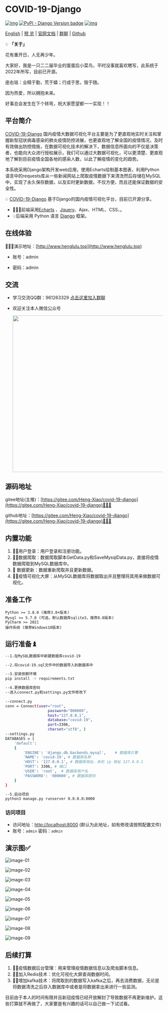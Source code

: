 # COVID-19-Django

[![img](https://img.shields.io/badge/python-%3E=3.8.x-green.svg)](https://python.org/)  [![PyPI - Django Version badge](https://img.shields.io/badge/django%20versions-4.1-blue)](https://docs.djangoproject.com/zh-hans/4.1/) [![img](https://img.shields.io/badge/Echats-%3E%3D%204.2.1-brightgreen)](https://echarts.apache.org/zh/index.html) 

[English](./README.en.md) | [预 览](http://www.henglulu.top) | [官网文档](https://www.django-vue-admin.com) | [群聊](https://jq.qq.com/?_wv=1027&k=sLyuUZHU) | [Github](https://github.com/liqianglog/django-vue-admin) 


💡 **「关于」**

花有重开日，人无再少年。

大家好，我是一只二二届毕业的蛋蛋后小菜鸟，平时没事就喜欢瞎写，此系统于2022年所写，目前已开源。

座右铭：业精于勤，荒于嬉；行成于思，毁于随。

因为热爱，所以拥抱未来。

好事总会发生在下个转弯，祝大家愿望都一一实现！！

## 平台简介

[COVID-19-Django](https://gitee.com/Heng-Xiao/covid-19-django) 国内疫情大数据可视化平台主要是为了更直观地实时关注和掌握新型冠状病毒感染的肺炎疫情防控进展，也更直观地了解全国的疫情情况，及时有效做出防控措施，在数据可视化技术的解决下，数据信息所面向的不仅是决策者，也能向大众进行授权展示，我们可以通过大数据可视化，可以更清楚、更直观地了解到目前疫情全国各地的感染人数，以此了解疫情的变化的趋势。

本系统采用Django架构开发web应用，使用Echarts绘制基本图表，利用Python语言中的requests库从一些新闻网站上爬取疫情数据下来清洗然后存储在MySQL中，实现了永久保存数据，以及实时更新数据，不仅方便，而且还能保证数据的安全性。

💡 [COVID-19-Django](https://gitee.com/Heng-Xiao/covid-19-django) 基于Django的国内疫情可视化平台，目前已开源分享。



* 🧑‍🤝‍🧑前端采用[Echarts](https://echarts.apache.org/zh/index.html) 、[Jquery](https://jquery.com/)、Ajax、HTML、CSS、。
* 💡后端采用 Python 语言 [Django](https://www.djangoproject.com/) 框架。



## 在线体验

👩‍👧‍👦演示地址：[http://www.henglulu.top](http://www.henglulu.top) 

- 账号：admin 

- 密码：admin




## 交流

- 学习交流QQ群：961263329     [点击这里加入群聊](https://jq.qq.com/?_wv=1027&k=sLyuUZHU)

- 欢迎关注本人微信公众号

  <img src='static/img/10.png' width='500'>


## 源码地址

gitee地址(主推)：[https://gitee.com/Heng-Xiao/covid-19-django](https://gitee.com/Heng-Xiao/covid-19-django)👩‍👦‍👦

github地址：[https://gitee.com/Heng-Xiao/covid-19-django](https://gitee.com/Heng-Xiao/covid-19-django)👩‍👦‍👦



## 内置功能

1.  👨‍⚕️用户登录：用户登录和注册功能。
2.  👩‍⚕️数据爬取：数据爬取脚本GetData.py和SaveMysqlData.py，直接将疫情数据爬取到MySQL数据库中。
3.   :grapes: 数据更新：数据重新爬取并且更新数据。
4.  👨‍🎓疫情可视化大屏：从MySQL数据库将数据取出并且整理将其用来做数据可视化。



## 准备工作
~~~
Python >= 3.8.0 (推荐3.8+版本)
Mysql >= 5.7.0 (可选，默认数据库sqlite3，推荐8.0版本)
PyCharm >= 2021
操作系统 (推荐Windows10版本)
~~~

## 运行准备♝

```bash
--1.在MySQL数据库中新建数据库covid-19

--2.将covid-19.sql文件中的数据导入到数据库中

--3.安装依赖环境
pip install -r requirements.txt

--4.更换数据库密码
--进入connect.py和settings.py文件修改下

--connect.py
conn = Connect(user="root",
                   password="000000",
                   host="127.0.0.1",
                   database="covid-19",
                   port=3306,
                   charset="utf8", )
--settings.py
DATABASES = {
    'default':
    {
        'ENGINE': 'django.db.backends.mysql',    # 数据库引擎
        'NAME': 'covid-19', # 数据库名称
        'HOST': '127.0.0.1', # 数据库地址，本机 ip 地址 127.0.0.1
        'PORT': 3306, # 端口
        'USER': 'root',  # 数据库用户名
        'PASSWORD': '000000', # 数据库密码
    }
}

--5.启动项目
python3 manage.py runserver 0.0.0.0:8000
```


### 访问项目

- 访问地址：[http://localhost:8000](http://localhost:8000) (默认为此地址，如有修改请按照配置文件)
- 账号：`admin` 密码：`admin`



## 演示图✅

![image-01](static/img/1.png)

![image-02](static/img/2.png)

![image-03](static/img/3.jpg)

![image-04](static/img/4.jpg)

![image-05](static/img/5.jpg)

![image-06](static/img/6.jpg)

![image-07](static/img/7.jpg)

![image-08](static/img/8.jpg)

![image-09](static/img/9.jpg)



## 后续打算

1.  👨‍⚕️疫情数据后台管理：用来管理疫情数据信息以及爬虫脚本信息。
2.  👩‍⚕️加入Redis技术：优化可视化大屏查询数据时间。
3.  👨‍🎓增加kafka技术：将爬取到的数据写入kafka之后，再去消费数据，无论是将数据清洗之后存入数据库中或者是将数据拿出来进行一些监测。

目前由于本人的时间有限并且新冠疫情已经开放解封了导致数据不再更新维护。这些打算就不再做了，大家要是有兴趣的话可以自己做一下试试看。